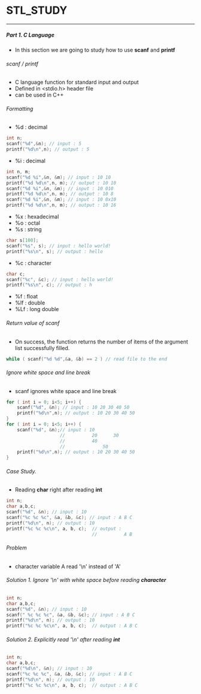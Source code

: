 # STL_STUDY
---
##### Part 1. C Language 
- In this section we are going to study how to use **scanf** and **printf**   

###### scanf / printf
- C language function for standard input and output  
- Defined in <stdio.h> header file  
- <cstdio> can be used in C++  

###### Formatting
- %d : decimal  
```cpp
int n;  
scanf("%d",&n); // input : 5  
printf("%d\n",n); // output : 5  
```
- %i : decimal  
```cpp
int n, m;  
scanf("%d %i",&n, &m); // input : 10 10   
printf("%d %d\n",n, m); // output : 10 10  
scanf("%d %i",&n, &m); // input : 10 010   
printf("%d %d\n",n, m); // output : 10 8  
scanf("%d %i",&n, &m); // input : 10 0x10   
printf("%d %d\n",n, m); // output : 10 16  
```
- %x : hexadecimal 
- %o : octal
- %s : string  
```cpp
char s[100];  
scanf("%s", s); // input : hello world!   
printf("%s\n", s); // output : hello  
```
- %c : character  
```cpp
char c;  
scanf("%c", &c); // input : hello world!   
printf("%s\n", c); // output : h  
```
- %f : float
- %lf : double
- %Lf : long double

###### Return value of scanf
- On success, the function returns the number of items of the argument list successfully filled.  
```cpp
while ( scanf("%d %d",&a, &b) == 2 ) // read file to the end
```
###### Ignore white space and line break
- scanf ignores white space and line break
```cpp
for ( int i = 0; i<5; i++) {
    scanf("%d", &n); // input : 10 20 30 40 50
    printf("%d\n",n); // output : 10 20 30 40 50 
}
for ( int i = 0; i<5; i++) {
    scanf("%d", &n);// input : 10 
                    //          20      30 
                    //          40 
                    //              50
    printf("%d\n",n); // output : 10 20 30 40 50 
}
```
###### Case Study. 
- Reading **char** right after reading **int**
```cpp
int n;
char a,b,c;
scanf("%d", &n); // input : 10
scanf("%c %c %c", &a, &b, &c); // input : A B C
printf("%d\n", n); // output : 10
printf("%c %c %c\n", a, b, c);  // output :  
                                //          A B
```
###### Problem 
- character variable A read '\n' instead of 'A'  
###### Solution 1. Ignore '\n' with white space before reading **character**
```cpp
int n;
char a,b,c;
scanf("%d", &n); // input : 10
scanf(" %c %c %c", &a, &b, &c); // input : A B C
printf("%d\n", n); // output : 10
printf("%c %c %c\n", a, b, c);  // output : A B C
```
###### Solution 2. Explicitly read '\n' after reading **int**
```cpp
int n;
char a,b,c;
scanf("%d\n", &n); // input : 10
scanf("%c %c %c", &a, &b, &c); // input : A B C
printf("%d\n", n); // output : 10
printf("%c %c %c\n", a, b, c);  // output : A B C
```
